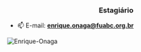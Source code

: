 <h3 align="center">Estagiário</h3>

- 📫 E-mail: **enrique.onaga@fuabc.org.br**

<p><img align="center" src="https://github-readme-stats.vercel.app/api/top-langs?username=Enrique-Onaga&show_icons=true&locale=en&layout=compact" alt="Enrique-Onaga" /></p>
